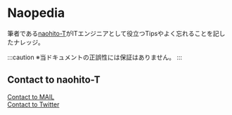 # Naopedia

筆者である[naohito-T](https://github.com/naohito-T)がITエンジニアとして役立つTipsやよく忘れることを記したナレッジ。  

:::caution
※当ドキュメントの正誤性には保証はありません。
:::

## Contact to naohito-T

<a href="mailto:naohito.tanaka0523@gmail.com">Contact to MAIL</a>
<br/>
<a href="https://mobile.twitter.com/naohito___t" target="_blank" rel="noopener noreferrer">Contact to Twitter</a>
